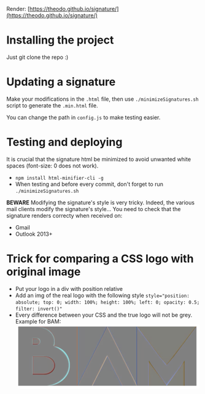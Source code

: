 Render: [https://theodo.github.io/signature/](https://theodo.github.io/signature/)

# Installing the project

Just git clone the repo :)

# Updating a signature
Make your modifications in the `.html` file, then use `./minimizeSignatures.sh` script to generate the `.min.html` file.

You can change the path in `config.js` to make testing easier.

# Testing and deploying

It is crucial that the signature html be minimized to avoid unwanted white spaces (font-size: 0 does not work).

* `npm install html-minifier-cli -g`
* When testing and before every commit, don't forget to run `./minimizeSignatures.sh`

**BEWARE**
Modifying the signature's style is very tricky.
Indeed, the various mail clients modify the signature's style...
You need to check that the signature renders correcty when received on:

* Gmail
* Outlook 2013+

# Trick for comparing a CSS logo with original image

* Put your logo in a div with position relative
* Add an img of the real logo with the following style `style="position: absolute; top: 0; width: 100%; height: 100%; left: 0; opacity: 0.5; filter: invert()"`
* Every difference between your CSS and the true logo will not be grey.
  Example for BAM:
  ![BAM Logo Diff](images/BAM-logo-diffs.png)
